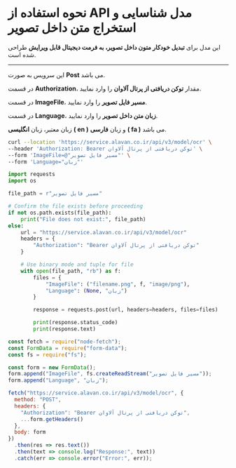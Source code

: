 # نحوه استفاده از API مدل شناسایی و استخراج متن داخل تصویر

این مدل برای **تبدیل خودکار متون داخل تصویر، به فرمت دیجیتال قابل ویرایش** طراحی شده است.

---


این سرویس به صورت **Post** می باشد.

در قسمت **Authorization**، مقدار **توکن دریافتی از پرتال آلاوان** را وارد نمایید.

در قسمت **ImageFile**، **مسیر فایل تصویر** را وارد نمایید.

در قسمت **Language**، **زبان متن داخل تصویر** را وارد نمایید.

زبان معتبر، زبان **انگلیسی** **( en )** و زبان **فارسی** **( fa )** می باشد.


```bash
curl --location 'https://service.alavan.co.ir/api/v3/model/ocr' \
--header 'Authorization: Bearer توکن دریافتی از پرتال آلاوان' \
--form 'ImageFile=@"مسیر فایل تصویر"' \
--form 'Language="زبان"'
```

```python
import requests
import os

file_path = r"مسیر فایل تصویر"

# Confirm the file exists before proceeding
if not os.path.exists(file_path):
    print("File does not exist:", file_path)
else:
    url = "https://service.alavan.co.ir/api/v3/model/ocr"
    headers = {
        "Authorization": "Bearer توکن دریافتی از پرتال آلاوان"
    }

    # Use binary mode and tuple for file
    with open(file_path, "rb") as f:
        files = {
            "ImageFile": ("filename.png", f, "image/png"),
            "Language": (None, "زبان")
        }

        response = requests.post(url, headers=headers, files=files)

        print(response.status_code)
        print(response.text)
```

```javascript
const fetch = require("node-fetch");
const FormData = require("form-data");
const fs = require("fs");

const form = new FormData();
form.append("ImageFile", fs.createReadStream("مسیر فایل تصویر"));
form.append("Language", "زبان"); 

fetch("https://service.alavan.co.ir/api/v3/model/ocr", {
  method: "POST",
  headers: {
    "Authorization": "Bearer توکن دریافتی از پرتال آلاوان",
    ...form.getHeaders()
  },
  body: form
})
  .then(res => res.text())
  .then(text => console.log("Response:", text))
  .catch(err => console.error("Error:", err));
```
